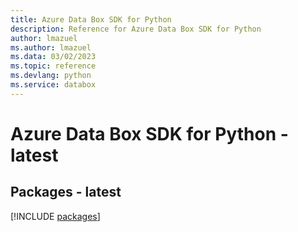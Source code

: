```yaml
---
title: Azure Data Box SDK for Python
description: Reference for Azure Data Box SDK for Python
author: lmazuel
ms.author: lmazuel
ms.data: 03/02/2023
ms.topic: reference
ms.devlang: python
ms.service: databox
---
```

# Azure Data Box SDK for Python - latest
## Packages - latest
[!INCLUDE [packages](data-box-index.md)]